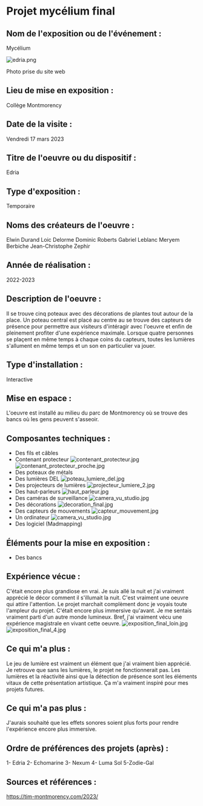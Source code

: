 # Projet mycélium final

## Nom de l'exposition ou de l'événement :
Mycélium 

![edria.png](medias/edria.png)

Photo prise du site web 

## Lieu de mise en exposition :
Collège Montmorency

## Date de la visite :
Vendredi 17 mars 2023

## Titre de l'oeuvre ou du dispositif :
Edria

## Type d'exposition :
Temporaire

## Noms des créateurs de l'oeuvre :
Elwin Durand Loic Delorme Dominic Roberts Gabriel Leblanc Meryem Berbiche Jean-Christophe Zephir

## Année de réalisation :
2022-2023
## Description de l'oeuvre :
Il se trouve cinq poteaux avec des décorations de plantes tout autour de la place. Un poteau central est placé au centre au se trouve des capteurs de présence pour permettre aux visiteurs d'intéragir avec l'oeuvre et enfin de pleinement profiter d'une expérience maximale. Lorsque quatre personnes se plaçent en même temps à chaque coins du capteurs, toutes les lumières s'allument en même temps et un son en particulier va jouer. 

## Type d'installation :
Interactive

## Mise en espace :
L'oeuvre est installé au milieu du parc de Montmorency où se trouve des bancs où les gens peuvent s'asseoir.

## Composantes techniques :
- Des fils et câbles
- Contenant protecteur
![contenant_protecteur.jpg](medias/contenant_protecteur.jpg)
![contenant_protecteur_proche.jpg](medias/contenant_protecteur_proche.jpg)
- Des poteaux de métals
- Des lumières DEL
![poteau_lumiere_del.jpg](medias/poteau_lumiere_del.jpg)
- Des projecteurs de lumières
![projecteur_lumiere_2.jpg](medias/projecteur_lumiere_2.jpg)
- Des haut-parleurs 
![haut_parleur.jpg](medias/haut_parleur.jpg)
- Des caméras de surveillance
![camera_vu_studio.jpg](medias/camera_vu_studio.jpg)
- Des décorations
![decoration_final.jpg](medias/decoration_final.jpg)
- Des capteurs de mouvements 
![capteur_mouvement.jpg](medias/capteur_mouvement.jpg)
- Un ordinateur
![camera_vu_studio.jpg](medias/camera_vu_studio.jpg)
- Des logiciel (Madmapping)

## Éléments pour la mise en exposition :
- Des bancs
 
 ## Expérience vécue :
 C'était encore plus grandiose en vrai. Je suis allé la nuit et j'ai vraiment apprécié le décor comment il s'illumait la nuit. C'est vraiment une oeuvre qui attire l'attention. Le projet marchait complèment donc je voyais toute l'ampleur du projet. C'était encore plus immersive qu'avant. Je me sentais vraiment parti d'un autre monde lumineux. Bref, j'ai vraiment vécu une expérience magistrale en vivant cette oeuvre.
 ![exposition_final_loin.jpg](medias/exposition_final_loin.jpg)
 ![exposition_final_4.jpg](medias/exposition_final_4.jpg)
 
 ## Ce qui m'a plus :
 Le jeu de lumière est vraiment un élément que j'ai vraiment bien apprécié. Je retrouve que sans les lumières, le projet ne fonctionnerait pas. Les lumières et la réactivité ainsi que la détection de présence sont les éléments vitaux de cette présentation artistique. Ça m'a vraiment inspiré pour mes projets futures. 
 ## Ce qui m'a pas plus :
 J'aurais souhaité que les effets sonores soient plus forts pour rendre l'expérience encore plus immersive. 
 
 ## Ordre de préférences des projets (après) :
1- Edria
2- Echomarine
3- Nexum
4- Luma Sol
5-Zodie-Gal
 
 ## Sources et références :
https://tim-montmorency.com/2023/

